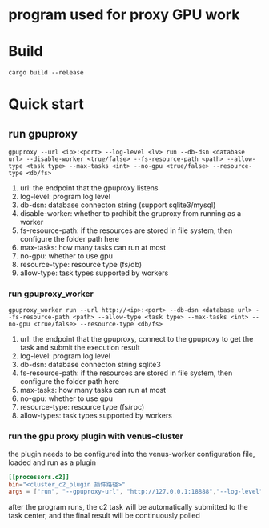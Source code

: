 # program used for proxy GPU work


# Build

``` shell
cargo build --release
```


# Quick start

## run gpuproxy

```shell
gpuproxy --url <ip>:<port> --log-level <lv> run --db-dsn <database url> --disable-worker <true/false> --fs-resource-path <path> --allow-type <task type> --max-tasks <int> --no-gpu <true/false> --resource-type <db/fs>
```
1. url: the endpoint that the gpuproxy listens
2. log-level: program log level
3. db-dsn: database connecton string (support sqlite3/mysql)
4. disable-worker: whether to prohibit the gruproxy from running as a worker
5. fs-resource-path: if the resources are stored in file system, then configure the folder path here
6. max-tasks:  how many tasks can run at most
7. no-gpu: whether to use gpu
8. resource-type: resource type (fs/db)
9. allow-type: task types supported by workers

### run gpuproxy_worker

```shell
gpuproxy_worker run --url http://<ip>:<port> --db-dsn <database url> --fs-resource-path <path> --allow-type <task type> --max-tasks <int> --no-gpu <true/false> --resource-type <db/fs>
```

1. url:  the endpoint that the gpuproxy, connect to the gpuproxy to get the task and submit the execution result
2. log-level: program log level
3. db-dsn: database connecton string sqlite3
4. fs-resource-path: if the resources are stored in file system, then configure the folder path here
5. max-tasks:  how many tasks can run at most
6. no-gpu: whether to use gpu
7. resource-type: resource type (fs/rpc)
8. allow-types: task types supported by workers

### run the gpu proxy plugin with venus-cluster

the plugin needs to be configured into the venus-worker configuration file, loaded and run as a plugin

```toml
[[processors.c2]]
bin="<cluster_c2_plugin 插件路径>"
args = ["run", "--gpuproxy-url", "http://127.0.0.1:18888","--log-level", "trace"]  #插件参数
```

after the program runs, the c2 task will be automatically submitted to the task center, and the final result will be continuously polled
